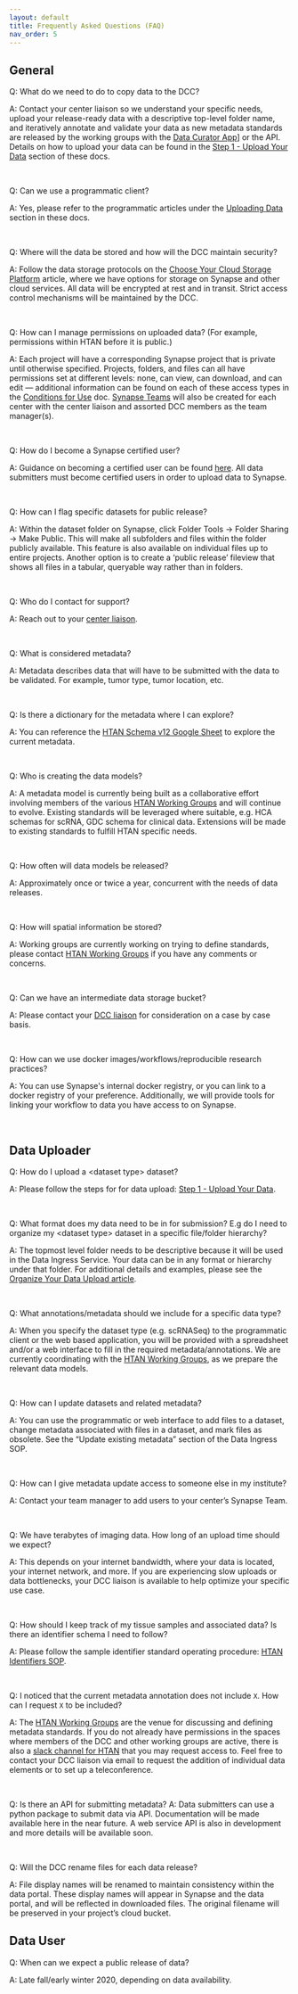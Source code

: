 ```yaml
---
layout: default
title: Frequently Asked Questions (FAQ)
nav_order: 5
---
```


## General

Q: What do we need to do to copy data to the DCC?

A: Contact your center liaison so we understand your specific needs, upload your release-ready data with a descriptive top-level folder name, and iteratively annotate and validate your data as new metadata standards are released by the working groups with the [Data Curator App](https://www.synapse.org/#!Wiki:syn20681266/ENTITY)] or the API. Details on how to upload your data can be found in the [Step 1 - Upload Your Data](step-1) section of these docs.     

<br/>

Q: Can we use a programmatic client?

A: Yes, please refer to the programmatic articles under the [Uploading Data](uploading-data) section in these docs.

<br/>

Q: Where will the data be stored and how will the DCC maintain security?

A: Follow the data storage protocols on the [Choose Your Cloud Storage Platform](choose-your-cloud-storage-platform) article, where we have options for storage on Synapse and other cloud services.  All data will be encrypted at rest and in transit. Strict access control mechanisms will be maintained by the DCC.

<br/>

Q: How can I manage permissions on uploaded data? (For example, permissions within HTAN before it is public.)

A: Each project will have a corresponding Synapse project that is private until otherwise specified. Projects, folders, and files can all have permissions set at different levels: none, can view, can download, and can edit — additional information can be found on each of these access types in the [Conditions for Use](https://docs.synapse.org/articles/access_controls.html) doc. [Synapse Teams](https://docs.synapse.org/articles/teams.html) will also be created for each center with the center liaison and assorted DCC members as the team manager(s). 

<br/>

Q: How do I become a Synapse certified user?

A: Guidance on becoming a certified user can be found [here](https://docs.synapse.org/articles/accounts_certified_users_and_profile_validation.html). All data submitters must become certified users in order to upload data to Synapse.

<br/>

Q: How can I flag specific datasets for public release?

A: Within the dataset folder on Synapse, click Folder Tools -> Folder Sharing -> Make Public. This will make all subfolders and files within the folder publicly available. This feature is also available on individual files up to entire projects. Another option is to create a ‘public release’ fileview that shows all files in a tabular, queryable way rather than in folders.

<br/>

Q: Who do I contact for support?

A: Reach out to your [center liaison](dcc-liaison). 

<br/>

Q: What is considered metadata?

A: Metadata describes data that will have to be submitted with the data to be validated. For example, tumor type, tumor location, etc. 

<br/>

Q: Is there a dictionary for the metadata where I can explore?

A:  You can reference the [HTAN Schema v12 Google Sheet](https://docs.google.com/spreadsheets/d/1tBK7lBcWU3FvdB2awtHLWbRuK6od3k4h60grDzydX8k/edit?usp=sharing) to explore the current metadata.

<br/>

Q:  Who is creating the data models?

A: A metadata model is currently being built as a collaborative effort involving members of the various [HTAN Working Groups](https://www.synapse.org/#!Synapse:syn17022193/wiki/585904) and will continue to evolve.  Existing standards will be leveraged where suitable, e.g. HCA schemas for scRNA, GDC schema for clinical data. Extensions will be made to existing standards to fulfill HTAN specific needs.

<br/>

Q: How often will data models be released?

A: Approximately once or twice a year, concurrent with the needs of data releases. 

<br/>

Q: How will spatial information be stored?

A: Working groups are currently working on trying to define standards, please contact [HTAN Working Groups](https://www.synapse.org/#!Synapse:syn17022193/wiki/585904) if you have any comments or concerns. 

<br/>

Q: Can we have an intermediate data storage bucket? 

A: Please contact your [DCC liaison](dcc-liaison) for consideration on a case by case basis. 

<br/>

Q: How can we use docker images/workflows/reproducible research practices? 

A: You can use Synapse's internal docker registry, or you can link to a docker registry of your preference. Additionally, we will provide tools for linking your workflow to data you have access to on Synapse.

<br/>

## Data Uploader

Q: How do I upload a \<dataset type> dataset?

A: Please follow the steps for for data upload: [Step 1 - Upload Your Data](step-1).

<br/>

Q: What format does my data need to be in for submission? E.g do I need to organize my \<dataset type> dataset in a specific file/folder hierarchy?

A: The topmost level folder needs to be descriptive because it will be used in the Data Ingress Service. Your data can be in any format or hierarchy under that folder. For additional details and examples, please see the [Organize Your Data Upload article](organize-your-data-upload).

<br/>

Q: What annotations/metadata should we include for a specific data type?

A: When you specify the dataset type (e.g. scRNASeq) to the programmatic client or the web based application, you will be provided with a spreadsheet and/or a web interface to fill in the required metadata/annotations. We are currently coordinating with the [HTAN Working Groups](https://www.synapse.org/#!Synapse:syn17022193/wiki/585904), as we prepare the relevant data models. 

<br/>

Q:  How can I update datasets and related metadata?

A:  You can use the programmatic or web interface to add files to a dataset, change metadata associated with files in a dataset, and mark files as obsolete. See the “Update existing metadata” section of the Data Ingress SOP. 

<br/>

Q: How can I give metadata  update access to someone else in my institute?

A: Contact your team manager to add users to your center’s Synapse Team.  

<br/>

Q: We have terabytes of imaging data. How long of an upload time should we expect? 

A: This depends on your internet bandwidth, where your data is located, your internet network, and more. If you are experiencing slow uploads or data bottlenecks, your DCC liaison is available to help optimize your specific use case.

<br/>

Q: How should I keep track of my tissue samples and associated data? Is there an identifier schema I need to follow?

A: Please follow the sample identifier standard operating procedure: [HTAN Identifiers SOP](https://bit.ly/htan_ids).

<br/>

Q: I noticed that the current metadata annotation does not include `X`. How can I request `X` to be included?

A: The [HTAN Working Groups](https://www.synapse.org/#!Synapse:syn17022193/wiki/585904) are the venue for discussing and defining metadata standards.  If you do not already have permissions in the spaces where members of the DCC and other working groups are active, there is also a [slack channel for HTAN](https://htanworkspace.slack.com/)  that you may request access to.  Feel free to contact your DCC liaison via email to request the addition of individual data elements or to set up a teleconference. 

<br/>

Q: Is there an API for submitting metadata?
A: Data submitters can use a python package to submit data via API. Documentation will be made available here in the near future. A web service API is also in development and more details will be available soon. 

<br/>

Q: Will the DCC rename files for each data release?

A: File display names will be renamed to maintain consistency within the data portal. These display names will appear in Synapse and the data portal, and will be reflected in downloaded files. The original filename will be preserved in your project’s cloud bucket. 
<br/>

## Data User

Q: When can we expect a public release of data?

A:  Late fall/early winter 2020, depending on data availability.
